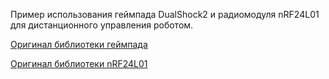 Пример использования геймпада DualShock2 и радиомодуля nRF24L01 для дистанционного управления роботом.


[Оригинал библиотеки геймпада](http://digitalcave.ca/resources/avr/psx.jsp)


[Оригинал библиотеки nRF24L01](https://github.com/kehribar/nrf24L01_plus)

